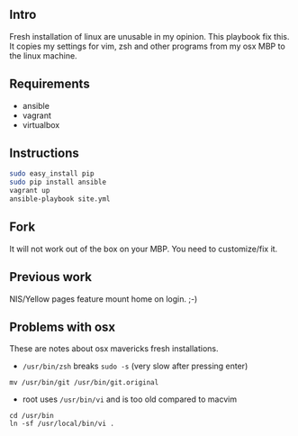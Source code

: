 ## Intro
Fresh installation of linux are unusable in my opinion.
This playbook fix this. It copies my settings for vim, zsh and other programs from my osx MBP to the linux machine.

## Requirements
* ansible
* vagrant
* virtualbox

## Instructions
```sh
sudo easy_install pip
sudo pip install ansible
vagrant up
ansible-playbook site.yml
```

## Fork
It will not work out of the box on your MBP. You need to customize/fix it.

## Previous work
NIS/Yellow pages feature mount home on login. ;-)

## Problems with osx
These are notes about osx mavericks fresh installations.

* ``/usr/bin/zsh`` breaks ``sudo -s`` (very slow after pressing enter)

```
mv /usr/bin/git /usr/bin/git.original
```

* root uses ``/usr/bin/vi`` and is too old compared to macvim

```
cd /usr/bin
ln -sf /usr/local/bin/vi .
```
